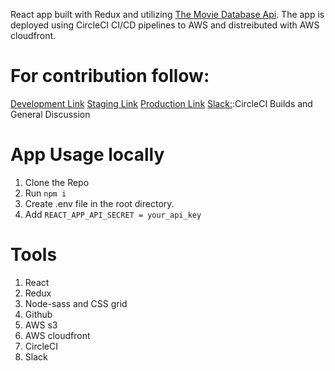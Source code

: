 React app built with Redux and utilizing [The Movie Database Api](https://developers.themoviedb.org/3/getting-started/introduction). The app is deployed using CircleCI CI/CD pipelines to AWS and distreibuted with AWS cloudfront.

# For contribution follow:
[Development Link](dxn5d6at8t7pl.cloudfront.net)
[Staging Link](d3n18d2h3yrzto.cloudfront.net)
[Production Link](d2pvbf0t9xl5v2.cloudfront.net)
[Slack:](https://join.slack.com/t/circleci-devlogs/shared_invite/zt-jdprkpef-GLoBNrm54Mpc0zA19GEnVg):CircleCI Builds and General Discussion

# App Usage locally
1. Clone the Repo
2. Run ```npm i```
3. Create .env file in the root directory.
4. Add ```REACT_APP_API_SECRET = your_api_key```

# Tools
1. React
2. Redux
3. Node-sass and CSS grid
4. Github
5. AWS s3
6. AWS cloudfront
7. CircleCI
8. Slack
